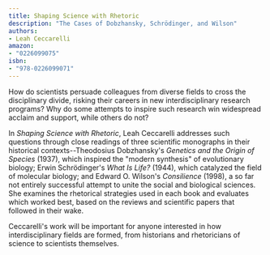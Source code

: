 ```yaml
---
title: Shaping Science with Rhetoric
description: "The Cases of Dobzhansky, Schrödinger, and Wilson"
authors:
- Leah Ceccarelli
amazon:
- "0226099075"
isbn:
- "978-0226099071"
---
```

How do scientists persuade colleagues from diverse fields to cross the disciplinary divide, risking their careers in new interdisciplinary research programs? Why do some attempts to inspire such research win widespread acclaim and support, while others do not?

In _Shaping Science with Rhetoric_, Leah Ceccarelli addresses such questions through close readings of three scientific monographs in their historical contexts--Theodosius Dobzhansky's _Genetics and the Origin of Species_ (1937), which inspired the "modern synthesis" of evolutionary biology; Erwin Schrödinger's _What Is Life?_ (1944), which catalyzed the field of molecular biology; and Edward O. Wilson's _Consilience_ (1998), a so far not entirely successful attempt to unite the social and biological sciences. She examines the rhetorical strategies used in each book and evaluates which worked best, based on the reviews and scientific papers that followed in their wake.

Ceccarelli's work will be important for anyone interested in how interdisciplinary fields are formed, from historians and rhetoricians of science to scientists themselves.

